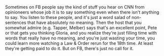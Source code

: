 Sometimes on FB people say the kind of stuff you hear on CNN from opinioneers whose job it is to say something even when there isn't anything to say. You listen to these people, and it's just a word salad of non-sentences that have absolutely no meaning. Then the host that you somewhat admire (e.g. Tapper, Melber) says that's an excellent point, Pete or that gets you thinking Gloria, and you realize they're just filling time with words that really have no meaning, and you're just wasting your time, you could learn more watching a Law & Order rerun for the 18th time. At least they're getting paid to do it. But on FB, there's just no call for it.
